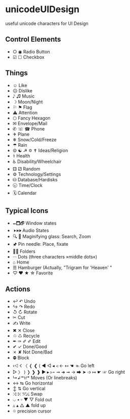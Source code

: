 # unicodeUIDesign
useful unicode characters for UI Design

## Control Elements

* ○ ◉ Radio Button
* ☑ ☐ Checkbox 

## Things
* ☺ Like
* ☹ Dislike
* 𝅘𝅥𝅮 ♫ Music
* ☽ Moon/Night
* ⚐ ⚑ Flag
* ⚠ Attention 
* ⬡ Fancy Hexagon
* ✉ Envelope/Mail
* ✆ ☏ ☎ Phone
* ✈ Plane
* ❄ Snow/Cold/Freeze
* ☂ Rain
* ☮ ☯ ☭ ✡ ✝ Ideas/Religion
* ⚕ Health
* ♿ Disability/Wheelchair
* ⚃ ⚂ Random
* ⚙ Technology/Settings
* ⛁ Database/Hardisks
* 🕣 Time/Clock
* 🗓 Calendar

## Typical Icons
* 🗕🗖🗗 Window states
* 🕨🕩🕪 Audio States
* 🔍 🔎 Maginifying glass: Search, Zoom
* 🖈 Pin needle: Place, fixate
* 📁📂 Folders
* ··· Dots (three characters »middle dots«)
* ⌂ Home
* ☰ Hamburger (Actually, "Trigram for 'Heaven' "
* ♡ ❤ ★ ☆ Favorite

## Actions

* ↩ ↶ Undo
* ↪ ↷ Redo
* ↺ ↻ Rotate
* ✂ Cut
* ✍ Write
* ✖ ✕ Close
* ♲ ♺ Recycle
* ✒ ✑ ✐ ✐ Edit
* ✔ ✓ Done/Good
* ✗ ✘ Not Done/Bad
* ⛔ Block
* ‹⨞ 𐌂 〈 ❬ ❮ ⟨ ◀ ◁ ◂ ◃ ← ↤ ☚ ☜ Go left
* ▷ 〉 ⟩ ❭ ❯ ❱ ▶ ▸ ▹‣ ➙ ➜ ➞ → ➡ ➤ ➩ ↦ ☛ ☞ Go right
* ↳↲↰↱ Moves (Or linebreaks)
* ↔ ⇆ Go horizontal
* ↕ ⇅ Go vertical
* ⤨ ⤪ ⤧⤩ Swap
* ⌵ ▾ ▿ ▼ ▽ Fold out
* ▵ ▴ △ ▲ fold up
* ⯐ precision cursor
